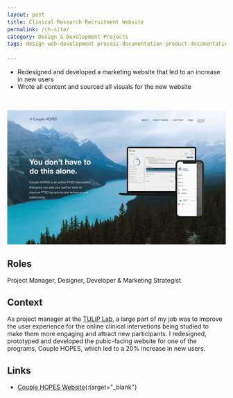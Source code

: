 ```yaml
---
layout: post
title: Clinical Research Recruitment Website
permalink: /ch-site/
category: Design & Development Projects
tags: design web-development process-documentation product-documentation science-communication system-documentation user-documentation project-management marketing 

---
```


- Redesigned and developed a marketing website that led to an increase in new users
- Wrote all content and sourced all visuals for the new website

<a href="https://www.couplehopes.com" target="_blank"><img src="/assets/images/CH-site.png" class="table-wrapper" style="width:100%; max-height:20rem; object-fit:cover; overflow-y:clip; object-position: 100% 0; margin-top:2rem;" /></a>

## Roles 

Project Manager, Designer, Developer & Marketing Strategist

## Context

As project manager at the [TULiP Lab](https://www.tuliplab.ca/), a large part of my job was to improve the user experience for the online clinical intervetions being studied to make them more engaging and attract new participants. I redesigned, prototyped and developed the pubic-facing website for one of the programs, Couple HOPES, which led to a 20% increase in new users.

## Links

- [Couple HOPES Website](https://couplehopes.com/){:target="_blank"}
